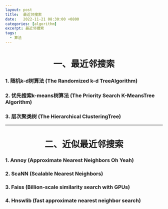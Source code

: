 ```yaml
---
layout: post
title:  最近邻搜索
date:   2022-11-21 08:30:00 +0800
categories: [algorithm]
excerpt: 最近邻搜索
tags:
  - 算法
---
```


# <center>一、最近邻搜索 
### 1. 随机k-d树算法 (The Randomized k-d TreeAlgorithm)

### 2. 优先搜索k-means树算法 (The Priority Search K-MeansTree Algorithm)

### 3. 层次聚类树 (The Hierarchical ClusteringTree)

---

# <center>二、近似最近邻搜索
### 1. Annoy (Approximate Nearest Neighbors Oh Yeah)


### 2. ScaNN (Scalable Nearest Neighbors)


### 3. Faiss (Billion-scale similarity search with GPUs)

### 4. Hnswlib (fast approximate nearest neighbor search)